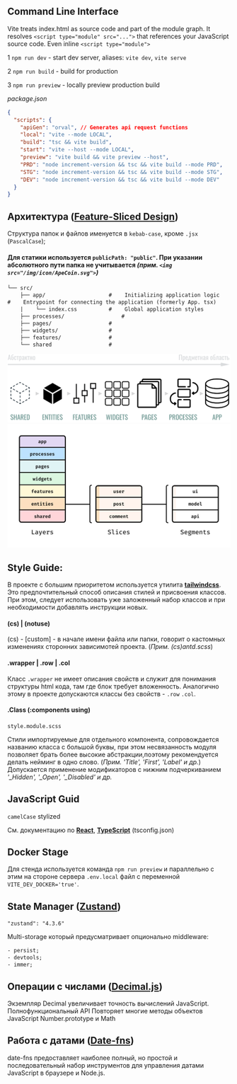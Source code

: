 ## Command Line Interface


Vite treats index.html as source code and part of the module graph. It resolves `<script type="module" src="...">` that references your JavaScript source code. Even inline `<script type="module">`

1 `npm run dev` - start dev server, aliases: `vite dev`, `vite serve`

2 `npm run build` - build for production 

3 `npm run preview` - locally preview production build


_package.json_

```json
{
  "scripts": {
    "apiGen": "orval", // Generates api request functions
    "local": "vite --mode LOCAL",
    "build": "tsc && vite build",
    "start": "vite --host --mode LOCAL",
    "preview": "vite build && vite preview --host",
    "PRD": "node increment-version && tsc && vite build --mode PRD",
    "STG": "node increment-version && tsc && vite build --mode STG",
    "DEV": "node increment-version && tsc && vite build --mode DEV"
  }
}
```

## Архитектура ([Feature-Sliced Design](https://feature-sliced.design/ru/docs/get-started/overview))

Структура папок и файлов именуется в `kebab-case`, кроме `.jsx` (`PascalCase`);
#### Для статики используется `publicPath: "public"`. При указании абсолютного пути папка не учитывается _(прим. **`<img src="/img/icon/ApeCoin.svg">`**)_



```
└── src/
    ├── app/                    #    Initializing application logic        #    Entrypoint for connecting the application (formerly App. tsx)
    |    └── index.css          #    Global application styles
    ├── processes/                  #
    ├── pages/                  #
    ├── widgets/                #
    ├── features/               #               
    └── shared                  #
```
![Image alt](etc/img.png)
![Image alt](etc/img_1.png)



## Style Guide:

В проекте с большим приоритетом используется утилита [**tailwindcss**](https://tailwindcss.com/).
Это предпочтительный способ описания стилей и присвоения классов. При этом, следует использовать уже заложенный набор классов и при необходимости добавлять инструкции новых.

#### (cs) | (notuse)

(cs) - [custom] - в начале имени файла или папки, говорит о кастомных изменениях сторонних зависимотей проекта. (_Прим.
(cs)antd.scss_)

#### .wrapper | .row | .col

Класс `.wrapper` не имеет описания свойств и служит для понимания структуры html кода, там где блок требует вложенность. Аналогично этому в проекте допускаются классы без свойств - `.row` `.col`.

#### .Class (:components using)

`style.module.scss`

Стили импортируемые для отдельного компонента, сопровождается названию класса с большой буквы, при этом несвязанность модуля позволяет
брать более высокие абстракции,поэтому рекомендуется делать нейминг в одно слово. (_Прим. 'Title', 'First', 'Label' и др._)
Допускается применение модификаторов с нижним подчеркиванием _'\_Hidden', '\_Open', '\_Disabled' и др._

## JavaScript Guid

`camelCase` stylized

См. документацию по [**React**](https://reactjs.org/docs/getting-started.html), [**TypeScript**](https://www.typescriptlang.org/docs/) (tsconfig.json)

## Docker Stage

Для стенда используется команда `npm run preview` и параллельно с этим на стороне сервера `.env.local` файл с переменной `VITE_DEV_DOCKER='true'`.

## State Manager ([Zustand](https://github.com/pmndrs/zustand))

    "zustand": "4.3.6"

Multi-storage который предусматривает опционально middleware:

    - persist; 
    - devtools;
    - immer;


## Операции с числами ([Decimal.js](https://github.com/MikeMcl/decimal.js/))

Экземпляр Decimal увеличивает точность вычислений JavaScript. Полнофункциональный API Повторяет многие методы объектов JavaScript Number.prototype и Math

## Работа с датами ([Date-fns](https://date-fns.org/docs/Getting-Started))

date-fns предоставляет наиболее полный, но простой и последовательный набор инструментов для управления датами JavaScript в браузере и Node.js.